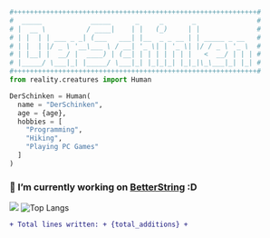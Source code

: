 ```python
#++++++++++++++++++++++++++++++++++++++++++++++++++++++++++++#
#  _____            _____      _     _       _               #
# |  __ \          / ____|    | |   (_)     | |              #
# | |  | | ___ _ _| (___   ___| |__  _ _ __ | | _____ _ __   #
# | |  | |/ _ \ '__\___ \ / __| '_ \| | '_ \| |/ / _ \ '_ \  #
# | |__| |  __/ |  ____) | (__| | | | | | | |   <  __/ | | | #
# |_____/ \___|_| |_____/ \___|_| |_|_|_| |_|_|\_\___|_| |_| #
#++++++++++++++++++++++++++++++++++++++++++++++++++++++++++++#
from reality.creatures import Human

DerSchinken = Human(
  name = "DerSchinken",
  age = {age},
  hobbies = [
    "Programming", 
    "Hiking", 
    "Playing PC Games"
  ]
)
 ```
                                             
### 🔭 I’m currently working on [BetterString](https://pypi.org/project/BetterString/) :D

<!--![Ok](https://github-readme-stats.vercel.app/api?username=DerSchinken&count_private=true&show_icons=true&theme=radical&border_color=420f41)-->
![](https://github-readme-streak-stats.herokuapp.com/?user=DerSchinken&theme=dark&hide_border=false)
![Top Langs](https://github-readme-stats.vercel.app/api/top-langs/?username=DerSchinken&layout=compact&theme=radical&border_color=420f41)  
```diff
+ Total lines written: + {total_additions} +
```
<!-- - Total lines deleted: - {total_deletions} - -->
<!--
**DrBumm/DrBumm** is a ✨ _special_ ✨ repository because its `README.md` (this file) appears on your GitHub profile.

Here are some ideas to get you started:

- 🔭 I’m currently working on ...
- 🌱 I’m currently learning ...
- 👯 I’m looking to collaborate on ...
- 🤔 I’m looking for help with ...
- 💬 Ask me about ...
- 📫 How to reach me: ...
- 😄 Pronouns: ...
- ⚡ Fun fact: ...
-->
